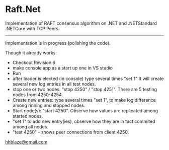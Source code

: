 # Raft.Net
Implementation of RAFT consensus algorithm on .NET and .NETStandard .NETCore with TCP Peers.

----
Implementation is in progress (polishing the code).

Though it already works: 
 - Checkout Revision 6
 - make console app as a start up one in VS studio
 - Run
 - after leader is elected (in console) type several times "set 1"
   It will create several new log entries in all test nodes.
 - stop one or two nodes:  "stop 4250" / "stop 4251". There are 5 testing nodes from 4250-4254.
 - Create new entries: type several times "set 1", to make log difference among rinning and stopped nodes. 
 - Start node(s): "start 4250". Observe how values are replicated among started nodes.
 - "set 1" to add new entry(ies), observe how they are in tact commited among all nodes.
 - "test 4250" - shows peer connections from client 4250.
 
 
 hhblaze@gmail.com
 
